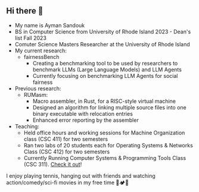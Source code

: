 ## Hi there 👋
<!--
**AymanBx/AymanBx** is a ✨ _special_ ✨ repository because its `README.md` (this file) appears on your GitHub profile.

Here are some ideas to get you started:

- 🔭 I’m currently working on ...
- 🌱 I’m currently learning ...
- 👯 I’m looking to collaborate on ...
- 🤔 I’m looking for help with ...
- 💬 Ask me about ...
- 📫 How to reach me: ...
- 😄 Pronouns: ...
- ⚡ Fun fact: ...
-->

* My name is Ayman Sandouk  
* BS in Computer Science from University of Rhode Island 2023 - Dean's list Fall 2023  
* Comuter Science Masters Researcher at the University of Rhode Island  
* My current research:
   * fairnessBench
     * Creating a benchmarking tool to be used by researchers to benchmark LLMs (Large Language Models) and LLM Agents
     * Currently focusing on benchmarking LLM Agents for social fairness
* Previous research:
  * RUMasm:
    * Macro assembler, in Rust, for a RISC-style virtual machine
    * Designed an algorithm for linking multiple source files into one binary executable with relocation entries
    * Enhanced error reporting by the assembler
* Teaching:
  * Held office hours and working sessions for Machine Organization class (CSC 411) for two semesters  
  * Ran two labs of 20 students each for Operating Systems & Networks Class (CSC 412) for two semesters  
  * Currently Running Computer Systems & Programming Tools Class (CSC 311). [Check it out](https://compsys-progtools.github.io/spring2025)!
 
I enjoy playing tennis, hanging out with friends and watching action/comedy/sci-fi movies in my free time 🎾🏕️🍿
